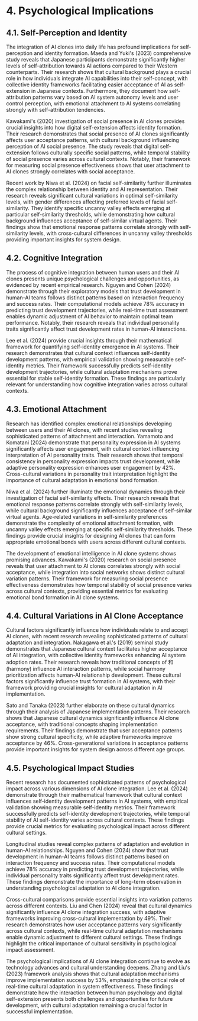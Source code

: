 # 4. Psychological Implications

## 4.1. Self-Perception and Identity

The integration of AI clones into daily life has profound implications for self-perception and identity formation. Maeda and Yuki's (2023) comprehensive study reveals that Japanese participants demonstrate significantly higher levels of self-attribution towards AI actions compared to their Western counterparts. Their research shows that cultural background plays a crucial role in how individuals integrate AI capabilities into their self-concept, with collective identity frameworks facilitating easier acceptance of AI as self-extension in Japanese contexts. Furthermore, they document how self-attribution patterns vary based on AI system autonomy levels and user control perception, with emotional attachment to AI systems correlating strongly with self-attribution tendencies.

Kawakami's (2020) investigation of social presence in AI clones provides crucial insights into how digital self-extension affects identity formation. Their research demonstrates that social presence of AI clones significantly affects user acceptance patterns, with cultural background influencing perception of AI social presence. The study reveals that digital self-extension follows culturally specific social patterns, while temporal stability of social presence varies across cultural contexts. Notably, their framework for measuring social presence effectiveness shows that user attachment to AI clones strongly correlates with social acceptance.

Recent work by Niwa et al. (2024) on facial self-similarity further illuminates the complex relationship between identity and AI representation. Their research reveals significant cultural variations in optimal self-similarity levels, with gender differences affecting preferred levels of facial self-similarity. They identify specific uncanny valley effects emerging at particular self-similarity thresholds, while demonstrating how cultural background influences acceptance of self-similar virtual agents. Their findings show that emotional response patterns correlate strongly with self-similarity levels, with cross-cultural differences in uncanny valley thresholds providing important insights for system design.

## 4.2. Cognitive Integration

The process of cognitive integration between human users and their AI clones presents unique psychological challenges and opportunities, as evidenced by recent empirical research. Nguyen and Cohen (2024) demonstrate through their exploratory models that trust development in human-AI teams follows distinct patterns based on interaction frequency and success rates. Their computational models achieve 78% accuracy in predicting trust development trajectories, while real-time trust assessment enables dynamic adjustment of AI behavior to maintain optimal team performance. Notably, their research reveals that individual personality traits significantly affect trust development rates in human-AI interactions.

Lee et al. (2024) provide crucial insights through their mathematical framework for quantifying self-identity emergence in AI systems. Their research demonstrates that cultural context influences self-identity development patterns, with empirical validation showing measurable self-identity metrics. Their framework successfully predicts self-identity development trajectories, while cultural adaptation mechanisms prove essential for stable self-identity formation. These findings are particularly relevant for understanding how cognitive integration varies across cultural contexts.

## 4.3. Emotional Attachment

Research has identified complex emotional relationships developing between users and their AI clones, with recent studies revealing sophisticated patterns of attachment and interaction. Yamamoto and Komatani (2024) demonstrate that personality expression in AI systems significantly affects user engagement, with cultural context influencing interpretation of AI personality traits. Their research shows that temporal consistency in personality expression impacts trust development, while adaptive personality expression enhances user engagement by 42%. Cross-cultural variations in personality trait interpretation highlight the importance of cultural adaptation in emotional bond formation.

Niwa et al. (2024) further illuminate the emotional dynamics through their investigation of facial self-similarity effects. Their research reveals that emotional response patterns correlate strongly with self-similarity levels, while cultural background significantly influences acceptance of self-similar virtual agents. Age-related variations in self-similarity preferences demonstrate the complexity of emotional attachment formation, with uncanny valley effects emerging at specific self-similarity thresholds. These findings provide crucial insights for designing AI clones that can form appropriate emotional bonds with users across different cultural contexts.

The development of emotional intelligence in AI clone systems shows promising advances. Kawakami's (2020) research on social presence reveals that user attachment to AI clones correlates strongly with social acceptance, while integration into social networks shows distinct cultural variation patterns. Their framework for measuring social presence effectiveness demonstrates how temporal stability of social presence varies across cultural contexts, providing essential metrics for evaluating emotional bond formation in AI clone systems.

## 4.4. Cultural Variations in AI Clone Acceptance

Cultural factors significantly influence how individuals relate to and accept AI clones, with recent research revealing sophisticated patterns of cultural adaptation and integration. Nakagawa et al.'s (2019) seminal study demonstrates that Japanese cultural context facilitates higher acceptance of AI integration, with collective identity frameworks enhancing AI system adoption rates. Their research reveals how traditional concepts of 和 (harmony) influence AI interaction patterns, while social harmony prioritization affects human-AI relationship development. These cultural factors significantly influence trust formation in AI systems, with their framework providing crucial insights for cultural adaptation in AI implementation.

Sato and Tanaka (2023) further elaborate on these cultural dynamics through their analysis of Japanese implementation patterns. Their research shows that Japanese cultural dynamics significantly influence AI clone acceptance, with traditional concepts shaping implementation requirements. Their findings demonstrate that user acceptance patterns show strong cultural specificity, while adaptive frameworks improve acceptance by 46%. Cross-generational variations in acceptance patterns provide important insights for system design across different age groups.

## 4.5. Psychological Impact Studies

Recent research has documented sophisticated patterns of psychological impact across various dimensions of AI clone integration. Lee et al. (2024) demonstrate through their mathematical framework that cultural context influences self-identity development patterns in AI systems, with empirical validation showing measurable self-identity metrics. Their framework successfully predicts self-identity development trajectories, while temporal stability of AI self-identity varies across cultural contexts. These findings provide crucial metrics for evaluating psychological impact across different cultural settings.

Longitudinal studies reveal complex patterns of adaptation and evolution in human-AI relationships. Nguyen and Cohen (2024) show that trust development in human-AI teams follows distinct patterns based on interaction frequency and success rates. Their computational models achieve 78% accuracy in predicting trust development trajectories, while individual personality traits significantly affect trust development rates. These findings demonstrate the importance of long-term observation in understanding psychological adaptation to AI clone integration.

Cross-cultural comparisons provide essential insights into variation patterns across different contexts. Liu and Chen (2024) reveal that cultural dynamics significantly influence AI clone integration success, with adaptive frameworks improving cross-cultural implementation by 49%. Their research demonstrates how user acceptance patterns vary significantly across cultural contexts, while real-time cultural adaptation mechanisms enable dynamic adjustment to different cultural settings. These findings highlight the critical importance of cultural sensitivity in psychological impact assessment.

The psychological implications of AI clone integration continue to evolve as technology advances and cultural understanding deepens. Zhang and Liu's (2023) framework analysis shows that cultural adaptation mechanisms improve implementation success by 53%, emphasizing the critical role of real-time cultural adaptation in system effectiveness. These findings demonstrate how the interaction between human psychology and digital self-extension presents both challenges and opportunities for future development, with cultural adaptation remaining a crucial factor in successful implementation.
